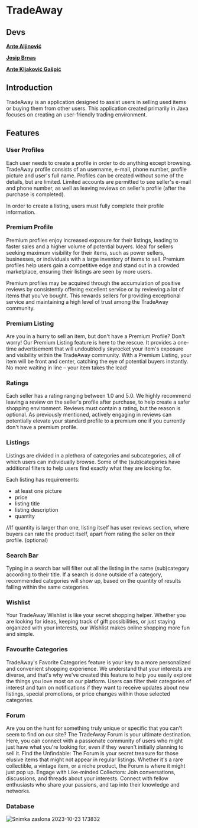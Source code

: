 # TradeAway

## Devs

**[Ante Aljinović](https://github.com/aljinovic-ante)**

**[Josip Brnas](https://github.com/Jole56)**

**[Ante Kljaković Gašpić](https://github.com/wsp83)**

## Introduction

TradeAway is an application designed to assist users in selling used items or buying them from other users. This application created primarily in Java focuses on creating an user-friendly trading environment.

## Features

### User Profiles

Each user needs to create a profile in order to do anything except browsing. TradeAway profile consists of an username, e-mail, phone number, profile picture and user's full name. Profiles can be created without some of the details, but are limited. Limited accounts are permitted to see seller's e-mail and phone number, as well as leaving reviews on seller's profile (after the purchase is completed).

In order to create a listing, users must fully complete their profile information.

### Premium Profile

Premium profiles enjoy increased exposure for their listings, leading to faster sales and a higher volume of potential buyers.
Ideal for sellers seeking maximum visibility for their items, such as power sellers, businesses, or individuals with a large inventory of items to sell.
Premium profiles help users gain a competitive edge and stand out in a crowded marketplace, ensuring their listings are seen by more users.

Premium profiles may be acquired through the accumulation of positive reviews by consistently offering excellent service or by reviewing a lot of items that you've bought. This rewards sellers for providing exceptional service and maintaining a high level of trust among the TradeAway community.

### Premium Listing

Are you in a hurry to sell an item, but don't have a Premium Profile? Don't worry! Our Premium Listing feature is here to the rescue. It provides a one-time advertisement that will undoubtedly skyrocket your item's exposure and visibility within the TradeAway community.
With a Premium Listing, your item will be front and center, catching the eye of potential buyers instantly. No more waiting in line – your item takes the lead!

### Ratings

Each seller has a rating ranging between 1.0 and 5.0. We highly recommend leaving a review on the seller's profile after purchase, to help create a safer shopping environment.
Reviews must contain a rating, but the reason is optional. As previously mentioned, actively engaging in reviews can potentially elevate your standard profile to a premium one if you currently don't have a premium profile.

### Listings

Listings are divided in a plethora of categories and subcategories, all of which users can individually browse. Some of the (sub)categories have additional filters to help users find exactly what they are looking for.

Each listing has requirements:
  - at least one picture
  - price
  - listing title
  - listing description
  - quantity

//If quantity is larger than one, listing itself has user reviews section, where buyers can rate the product itself, apart from rating the seller on their profile. (optional)

### Search Bar

Typing in a search bar will filter out all the listing in the same (sub)category according to their title. If a search is done outside of a category, recommended categories will show up, based on the quantity of results falling within the same categories.

### Wishlist

Your TradeAway Wishlist is like your secret shopping helper. Whether you are looking for ideas, keeping track of gift possibilities, or just staying organized with your interests, our Wishlist makes online shopping more fun and simple.

### Favourite Categories

TradeAway's Favorite Categories feature is your key to a more personalized and convenient shopping experience. We understand that your interests are diverse, and that's why we've created this feature to help you easily explore the things you love most on our platform. Users can filter their categories of interest and turn on notifications if they want to receive updates about new listings, special promotions, or price changes within those selected categories.

### Forum

Are you on the hunt for something truly unique or specific that you can't seem to find on our site? The TradeAway Forum is your ultimate destination. Here, you can connect with a passionate community of users who might just have what you're looking for, even if they weren't initially planning to sell it.
Find the Unfindable: The Forum is your secret treasure for those elusive items that might not appear in regular listings. Whether it's a rare collectible, a vintage item, or a niche product, the Forum is where it might just pop up.
Engage with Like-minded Collectors: Join conversations, discussions, and threads about your interests. Connect with fellow enthusiasts who share your passions, and tap into their knowledge and networks.

### Database 
![Snimka zaslona 2023-10-23 173832](https://github.com/OSS-Java-Seminar-2023/TradeAway/assets/147553144/14d93e51-f3c7-4220-87d8-529f69807ae8)
